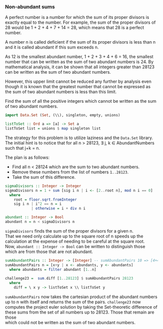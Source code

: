 
### Non-abundant sums

A perfect number is a number for which the sum of its proper divisors is
exactly equal to the number. For example, the sum of the proper divisors
of 28 would be 1 + 2 + 4 + 7 + 14 = 28, which means that 28 is a perfect number.

A number n is called deficient if the sum of its proper divisors is less than n
and it is called abundant if this sum exceeds n.

As 12 is the smallest abundant number, 1 + 2 + 3 + 4 + 6 = 16,
the smallest number that can be written as the sum of two abundant
numbers is 24. By mathematical analysis, it can be shown that all integers
greater than 28123 can be written as the sum of two abundant numbers.

However, this upper limit cannot be reduced any further by analysis even
though it is known that the greatest number that cannot be expressed as the
sum of two abundant numbers is less than this limit.

Find the sum of all the positive integers which cannot be written
as the sum of two abundant numbers.


```haskell
import Data.Set (Set, (\\), singleton, empty, unions)

listToSet :: Ord a => [a] -> Set a
listToSet list = unions $ map singleton list
```

The strategy for this problem is to utilize laziness and the `Data.Set` library.<br>
The initial hint is to notice that for all n > 28123, ∃ j, k ∈ AbundantNumbers such that j+k = n.<p>
The plan is as follows:
- Find all n < 28124 which are the sum to two abundant numbers.
- Remove these numbers from the list of numbers `1..28123`.
- Take the sum of this difference.


```haskell
sigmaDivisors :: Integer -> Integer
sigmaDivisors n = 1 + sum [sig i n | i <- [2..root n], mod n i == 0]
  where
    root = floor.sqrt.fromInteger
    sig i n | i^2 == n = i
            | otherwise = i + div n i  

abundant :: Integer -> Bool
abundant n = n < sigmaDivisors n
```

`sigmaDivisors` finds the sum of the proper divisors for a given n.<br>
That we need only calculate up to the square root of n speeds up the<br>
calculation at the expense of needing to be careful at the square root.<br>
Now, `abundant :: Integer -> Bool` can be written to distinguish those<br>
which are from those that are not abundant.


```haskell
sumAbundantPairs :: Integer -> [Integer] -- sumAbundantPairs 10 => [4+4]
sumAbundantPairs n = [x+y | x <- abundants, y <- abundants]
  where abundants = filter abundant [1..n]
  
challenge23 =  sum.diff [1..28123] $ sumAbundantPairs 28123
  where
    diff = \ x y -> listToSet x \\ listToSet y
```

`sumAbundantPairs` now takes the cartesian product of the abundant numbers<br>
up to n with itself and returns the sum of the pairs. `challenge23` now <br>
computes the project euler solution by taking the Set-theoretic difference of<br>
these sums from the set of all numbers up to 28123. Those that remain are those<br>
which could not be written as the sum of two abundant numbers.
